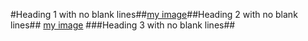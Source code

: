 #Heading 1 with no blank lines##[my
image](
    https://google.com
'tit
le'
)##Heading 2 with no blank lines##
 [my image](https://google.com 'title')
  ###Heading 3 with no blank lines##
